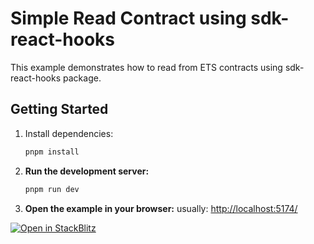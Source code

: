 # Simple Read Contract using sdk-react-hooks

This example demonstrates how to read from ETS contracts using sdk-react-hooks package.

## Getting Started

1. Install dependencies:

   ```bash
   pnpm install
   ```

2. **Run the development server:**

   ```bash
   pnpm run dev
   ```

3. **Open the example in your browser:**
usually: [http://localhost:5174/](http://localhost:5174/)

[![Open in StackBlitz](https://developer.stackblitz.com/img/open_in_stackblitz.svg)](https://stackblitz.com/github/ethereum-tag-service/ets/tree/main/examples/sdk-react-hooks/read-contract)
